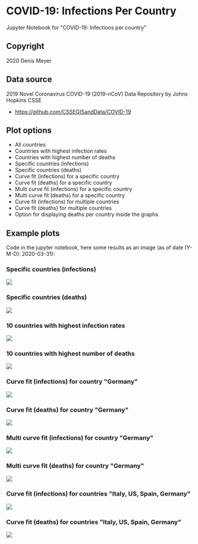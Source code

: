# COVID-19: Infections Per Country

Jupyter Notebook for "COVID-19: Infections per country"


## Copyright

2020 Denis Meyer


## Data source

2019 Novel Coronavirus COVID-19 (2019-nCoV) Data Repository by Johns Hopkins CSSE

* https://github.com/CSSEGISandData/COVID-19


## Plot options

* All countries
* Countries with highest infection rates
* Countries with highest number of deaths
* Specific countries (infections)
* Specific countries (deaths)
* Curve fit (infections) for a specific country
* Curve fit (deaths) for a specific country
* Multi curve fit (infections) for a specific country
* Multi curve fit (deaths) for a specific country
* Curve fit (infections) for multiple countries
* Curve fit (deaths) for multiple countries
* Option for displaying deaths per country inside the graphs


## Example plots

Code in the jupyter notebook, here some results as an image (as of date (Y-M-D): 2020-03-31):

### Specific countries (infections)

![](images/2020-03-31/Specific-Countries-Infections-Germany-Spain-Iran-US-France-Korea-South-Switzerland-UnitedKingdom.png?raw=true)

### Specific countries (deaths)

![](images/2020-03-31/Specific-Countries-Deaths-Germany-Spain-Iran-US-France-Korea-South-Switzerland-UnitedKingdom.png?raw=true)

### 10 countries with highest infection rates

![](images/2020-03-31/10-Countries-With-Highest-Number-Of-Infections.png?raw=true)

### 10 countries with highest number of deaths

![](images/2020-03-31/10-Countries-With-Highest-Number-Of-Deaths.png?raw=true)

### Curve fit (infections) for country "Germany"

![](images/2020-03-31/Curve-Fit-Infections-Germany.png?raw=true)

### Curve fit (deaths) for country "Germany"

![](images/2020-03-31/Curve-Fit-Deaths-Germany.png?raw=true)

### Multi curve fit (infections) for country "Germany"

![](images/2020-03-31/Multi-Curve-Fit-Infections-Germany.png?raw=true)

### Multi curve fit (deaths) for country "Germany"

![](images/2020-03-31/Multi-Curve-Fit-Deaths-Germany.png?raw=true)

### Curve fit (infections) for countries "Italy, US, Spain, Germany"

![](images/2020-03-31/Curve-Fit-Infections-Italy-US-Spain-Germany.png?raw=true)

### Curve fit (deaths) for countries "Italy, US, Spain, Germany"

![](images/2020-03-31/Curve-Fit-Deaths-Italy-US-Spain-Germany.png?raw=true)
